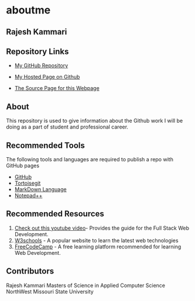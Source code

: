 # aboutme

## Rajesh Kammari
## Repository Links

- [My GitHub Repository](https://github.com/rajeshoo7 "opens my github profile")

- [My Hosted Page on Github](https://rajeshoo7.github.io/aboutme/ "opens the hosted page on github")

- [The Source Page for this Webpage](https://github.com/rajeshoo7/aboutme "Opens the Source Page on Github")

## About

This repository is used to give information about the Github work I will be doing as a part of student and professional career.

## Recommended Tools

The following tools and languages are required to publish a repo with GitHub pages

- [GitHub](https://desktop.github.com/ "Opens the GitHub Software download")
- [Tortoisegit](https://tortoisegit.org/ "Opens Tortoisegit Software Webpage")
- [MarkDown Language](https://www.markdownguide.org/ "Opens the Markdown Guide Page")
- [Notepad++](https://notepad-plus-plus.org/download/v7.6.2.html "Opens the Notepad Software page to dowload")

## Recommended Resources

1. [Check out this youtube video](https://www.youtube.com/watch?v=kahRTTTqmNI&index=9&t=0s&list=LLkjARtFaH_-TgzJJD3TPUfg "Opens the Youtube")- Provides the guide for the Full Stack Web Development.
1. [W3schools](https://www.w3schools.com/ "Opens the W3schools website") - A popular website to learn the latest web technologies
1. [FreeCodeCamp](https://medium.freecodecamp.org/ "Opens Free Code camp Website") - A free learning platform recommended for learning Web Development.

## Contributors

Rajesh Kammari
Masters of Science in Applied Computer Science
NorthWest Missouri State University
